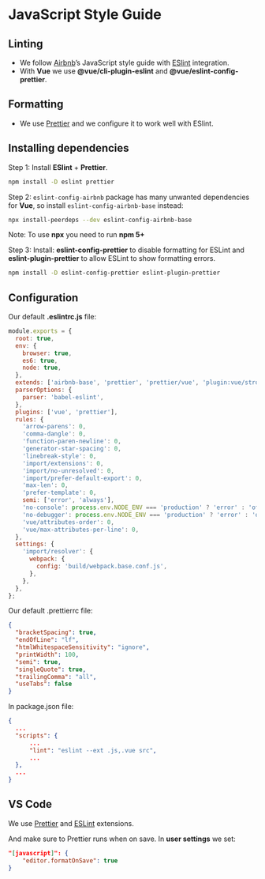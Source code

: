 # JavaScript Style Guide

## Linting

- We follow [Airbnb](https://github.com/airbnb/javascript)&rsquo;s JavaScript style guide with [ESlint](https://eslint.org/docs/rules/) integration.
- With **Vue** we use **@vue/cli-plugin-eslint** and **@vue/eslint-config-prettier**.

## Formatting

- We use [Prettier](https://prettier.io/) and we configure it to work well with ESlint.

## Installing dependencies

Step 1: Install **ESlint** + **Prettier**.

```bash
npm install -D eslint prettier
```

Step 2: `eslint-config-airbnb` package has many unwanted dependencies for **Vue**, so install `eslint-config-airbnb-base` instead:

```bash
npx install-peerdeps --dev eslint-config-airbnb-base
```

Note: To use **npx** you need to run **npm 5+**

Step 3: Install: **eslint-config-prettier** to disable formatting for ESLint and **eslint-plugin-prettier** to allow ESLint to show formatting errors.

```bash
npm install -D eslint-config-prettier eslint-plugin-prettier
```

## Configuration

Our default **.eslintrc.js** file:

```js
module.exports = {
  root: true,
  env: {
    browser: true,
    es6: true,
    node: true,
  },
  extends: ['airbnb-base', 'prettier', 'prettier/vue', 'plugin:vue/strongly-recommended'],
  parserOptions: {
    parser: 'babel-eslint',
  },
  plugins: ['vue', 'prettier'],
  rules: {
    'arrow-parens': 0,
    'comma-dangle': 0,
    'function-paren-newline': 0,
    'generator-star-spacing': 0,
    'linebreak-style': 0,
    'import/extensions': 0,
    'import/no-unresolved': 0,
    'import/prefer-default-export': 0,
    'max-len': 0,
    'prefer-template': 0,
    semi: ['error', 'always'],
    'no-console': process.env.NODE_ENV === 'production' ? 'error' : 'off',
    'no-debugger': process.env.NODE_ENV === 'production' ? 'error' : 'off',
    'vue/attributes-order': 0,
    'vue/max-attributes-per-line': 0,
  },
  settings: {
    'import/resolver': {
      webpack: {
        config: 'build/webpack.base.conf.js',
      },
    },
  },
};
```

Our default .prettierrc file:

```json
{
  "bracketSpacing": true,
  "endOfLine": "lf",
  "htmlWhitespaceSensitivity": "ignore",
  "printWidth": 100,
  "semi": true,
  "singleQuote": true,
  "trailingComma": "all",
  "useTabs": false
}
```

In package.json file:

```json
{
  ...
  "scripts": {
      ...
      "lint": "eslint --ext .js,.vue src",
      ...
  },
  ...
}
```

## VS Code

We use [Prettier](https://marketplace.visualstudio.com/items?itemName=esbenp.prettier-vscode) and
[ESLint](https://marketplace.visualstudio.com/items?itemName=dbaeumer.vscode-eslint) extensions.

And make sure to Prettier runs when on save. In **user settings** we set:

```json
"[javascript]": {
    "editor.formatOnSave": true
}
```
